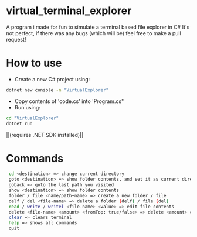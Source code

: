 # virtual_terminal_explorer
A program i made for fun to simulate a terminal based file explorer in C#
It's not perfect, if there was any bugs (which will be) feel free to make a pull request!

# How to use
- Create a new C# project using:
```cmd
dotnet new console -n "VirtualExplorer"
```
- Copy contents of 'code.cs' into 'Program.cs"
- Run using:
```bash
cd "VirtualExplorer"
dotnet run
```
||(requires .NET SDK installed)||

# Commands
```bash
 cd <destination> => change current directory
 goto <destination> => show folder contents, and set it as current directory
 goback => goto the last path you visited
 show <destination> => show folder contents
 folder / file <name/path+name> => create a new folder / file
 delf / del <file-name> => delete a folder (delf) / file (del)
 read / write / writel <file-name> <value> => edit file contents
 delete <file-name> <amount> <fromTop: true/false> => delete <amount> chars from the end/top of file
 clear => clears terminal
 help => shows all commands
 quit
```
